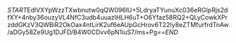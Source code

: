 $START$EdlVXYpWzzTXwbnutw0qQW096lU+5LdryaTYunuXc036eRGIpRjs2dfXY+4nby36ouzyVL4NfC3udb4uuazIHLH6uT+O6Yfaz58RQ2+QLyCowkXPrzddGKzV3QWBiR2OkOax4ntLirK2uf6eAUpGcHrov6T22Iy8eZTMfurfrdTnAw/aDGy58Ze9Ug1DJFD/B4W0CDvv6pN1iuS7/ms+Pg==$END$